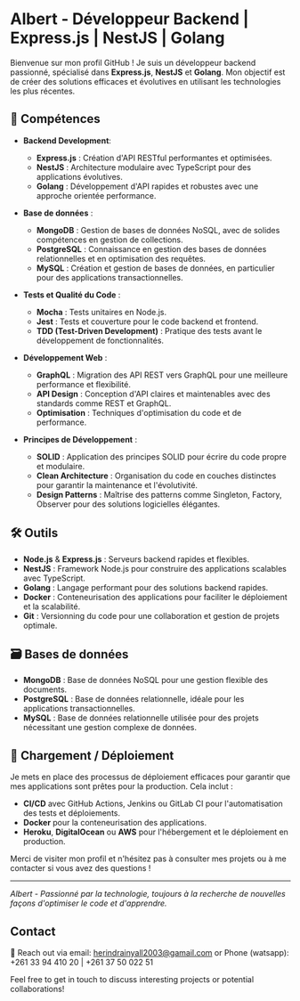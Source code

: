 # Albert - Développeur Backend | Express.js | NestJS | Golang

Bienvenue sur mon profil GitHub ! Je suis un développeur backend passionné, spécialisé dans **Express.js**, **NestJS** et **Golang**. Mon objectif est de créer des solutions efficaces et évolutives en utilisant les technologies les plus récentes. 

## 🔧 Compétences

- **Backend Development**:
  - **Express.js** : Création d'API RESTful performantes et optimisées.
  - **NestJS** : Architecture modulaire avec TypeScript pour des applications évolutives.
  - **Golang** : Développement d'API rapides et robustes avec une approche orientée performance.

- **Base de données** :
  - **MongoDB** : Gestion de bases de données NoSQL, avec de solides compétences en gestion de collections.
  - **PostgreSQL** : Connaissance en gestion des bases de données relationnelles et en optimisation des requêtes.
  - **MySQL** : Création et gestion de bases de données, en particulier pour des applications transactionnelles.

- **Tests et Qualité du Code** :
  - **Mocha** : Tests unitaires en Node.js.
  - **Jest** : Tests et couverture pour le code backend et frontend.
  - **TDD (Test-Driven Development)** : Pratique des tests avant le développement de fonctionnalités.
  
- **Développement Web** :
  - **GraphQL** : Migration des API REST vers GraphQL pour une meilleure performance et flexibilité.
  - **API Design** : Conception d'API claires et maintenables avec des standards comme REST et GraphQL.
  - **Optimisation** : Techniques d'optimisation du code et de performance.

- **Principes de Développement** :
  - **SOLID** : Application des principes SOLID pour écrire du code propre et modulaire.
  - **Clean Architecture** : Organisation du code en couches distinctes pour garantir la maintenance et l'évolutivité.
  - **Design Patterns** : Maîtrise des patterns comme Singleton, Factory, Observer pour des solutions logicielles élégantes.

## 🛠️ Outils

- **Node.js** & **Express.js** : Serveurs backend rapides et flexibles.
- **NestJS** : Framework Node.js pour construire des applications scalables avec TypeScript.
- **Golang** : Langage performant pour des solutions backend rapides.
- **Docker** : Conteneurisation des applications pour faciliter le déploiement et la scalabilité.
- **Git** : Versionning du code pour une collaboration et gestion de projets optimale.

## 🗃️ Bases de données

- **MongoDB** : Base de données NoSQL pour une gestion flexible des documents.
- **PostgreSQL** : Base de données relationnelle, idéale pour les applications transactionnelles.
- **MySQL** : Base de données relationnelle utilisée pour des projets nécessitant une gestion complexe de données.

## 🚀 Chargement / Déploiement

Je mets en place des processus de déploiement efficaces pour garantir que mes applications sont prêtes pour la production. Cela inclut :

- **CI/CD** avec GitHub Actions, Jenkins ou GitLab CI pour l'automatisation des tests et déploiements.
- **Docker** pour la conteneurisation des applications.
- **Heroku**, **DigitalOcean** ou **AWS** pour l'hébergement et le déploiement en production.



Merci de visiter mon profil et n'hésitez pas à consulter mes projets ou à me contacter si vous avez des questions !

---

*Albert - Passionné par la technologie, toujours à la recherche de nouvelles façons d'optimiser le code et d'apprendre.*  


## Contact

📧 Reach out via email: herindrainyall2003@gamail.com or Phone (watsapp): +261 33 94 410 20 | +261 37 50 022 51

Feel free to get in touch to discuss interesting projects or potential collaborations!

